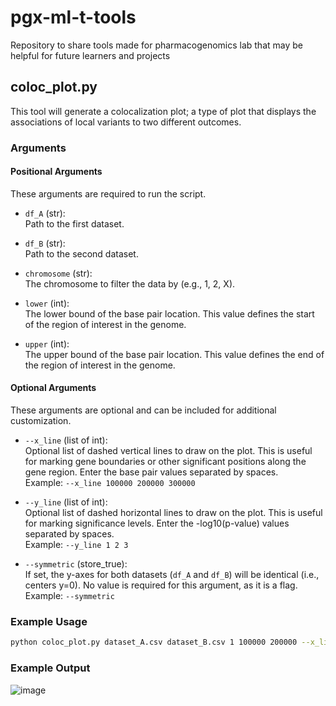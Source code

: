 # pgx-ml-t-tools
Repository to share tools made for pharmacogenomics lab that may be helpful for future learners and projects



## coloc_plot.py

This tool will generate a colocalization plot; a type of plot that displays the associations of local variants to two different outcomes.

### Arguments

#### Positional Arguments

These arguments are required to run the script.

- `df_A` (str):  
  Path to the first dataset.

- `df_B` (str):  
  Path to the second dataset.

- `chromosome` (str):  
  The chromosome to filter the data by (e.g., 1, 2, X).

- `lower` (int):  
  The lower bound of the base pair location. This value defines the start of the region of interest in the genome.

- `upper` (int):  
  The upper bound of the base pair location. This value defines the end of the region of interest in the genome.

#### Optional Arguments

These arguments are optional and can be included for additional customization.

- `--x_line` (list of int):  
  Optional list of dashed vertical lines to draw on the plot. This is useful for marking gene boundaries or other significant positions along the gene region. Enter the base pair values separated by spaces.  
  Example: `--x_line 100000 200000 300000`

- `--y_line` (list of int):  
  Optional list of dashed horizontal lines to draw on the plot. This is useful for marking significance levels. Enter the -log10(p-value) values separated by spaces.  
  Example: `--y_line 1 2 3`

- `--symmetric` (store_true):  
  If set, the y-axes for both datasets (`df_A` and `df_B`) will be identical (i.e., centers y=0). No value is required for this argument, as it is a flag.  
  Example: `--symmetric`

### Example Usage

```bash
python coloc_plot.py dataset_A.csv dataset_B.csv 1 100000 200000 --x_line 100000 150000 --y_line 1 2 --symmetric
```

### Example Output

![image](https://github.com/user-attachments/assets/478d0b58-dd31-4f6b-a27e-099968f1f26c)
